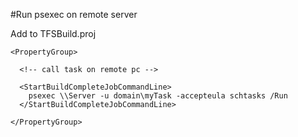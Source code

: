 #Run psexec on remote server

Add to TFSBuild.proj

	<PropertyGroup>

      <!-- call task on remote pc -->

      <StartBuildCompleteJobCommandLine>
		psexec \\Server -u domain\myTask -accepteula schtasks /Run  
	  </StartBuildCompleteJobCommandLine>

	</PropertyGroup>
